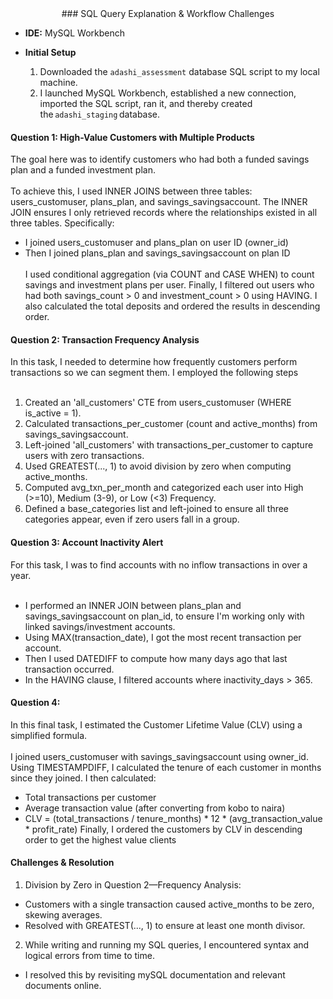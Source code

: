 <center>
  ### SQL Query Explanation & Workflow Challenges
</center>

- **IDE:** MySQL Workbench  

- **Initial Setup**  
  1. Downloaded the `adashi_assessment` database SQL script to my local machine.  
  2. I launched MySQL Workbench, established a new connection, imported the SQL script, ran it, and thereby created the `adashi_staging` database.

#### Question 1: High-Value Customers with Multiple Products
The goal here was to identify customers who had both a funded savings plan and a funded investment plan.<br><br>
To achieve this, I used INNER JOINS between three tables: users_customuser, plans_plan, and
savings_savingsaccount. The INNER JOIN ensures I only retrieved records where the relationships existed in all three
tables. Specifically:
- I joined users_customuser and plans_plan on user ID (owner_id)
- Then I joined plans_plan and savings_savingsaccount on plan ID<br><br>
I used conditional aggregation (via COUNT and CASE WHEN) to count savings and investment plans per user.
Finally, I filtered out users who had both savings_count > 0 and investment_count > 0 using HAVING.
I also calculated the total deposits and ordered the results in descending order.

#### Question 2: Transaction Frequency Analysis
In this task, I needed to determine how frequently customers perform transactions so we can segment them. I employed the following steps<br><br>
1. Created an 'all_customers' CTE from users_customuser (WHERE is_active = 1).
2. Calculated transactions_per_customer (count and active_months) from savings_savingsaccount.
3. Left-joined 'all_customers' with transactions_per_customer to capture users with zero transactions.
4. Used GREATEST(..., 1) to avoid division by zero when computing active_months.
5. Computed avg_txn_per_month and categorized each user into High (>=10), Medium (3-9), or Low (<3) Frequency.
6. Defined a base_categories list and left-joined to ensure all three categories appear, even if zero users fall in a group.

#### Question 3: Account Inactivity Alert
For this task, I was to find accounts with no inflow transactions in over a year.<br><br>
- I performed an INNER JOIN between plans_plan and savings_savingsaccount on plan_id, to ensure I'm working only
with linked savings/investment accounts.
- Using MAX(transaction_date), I got the most recent transaction per account.
- Then I used DATEDIFF to compute how many days ago that last transaction occurred.
- In the HAVING clause, I filtered accounts where inactivity_days > 365.

#### Question 4: 
In this final task, I estimated the Customer Lifetime Value (CLV) using a simplified formula.<br><br>
I joined users_customuser with savings_savingsaccount using owner_id.
Using TIMESTAMPDIFF, I calculated the tenure of each customer in months since they joined.
I then calculated:
- Total transactions per customer
- Average transaction value (after converting from kobo to naira)
- CLV = (total_transactions / tenure_months) * 12 * (avg_transaction_value * profit_rate)
Finally, I ordered the customers by CLV in descending order to get the highest value clients

#### Challenges & Resolution
1. Division by Zero in Question 2—Frequency Analysis:
- Customers with a single transaction caused active_months to be zero, skewing averages.
- Resolved with GREATEST(..., 1) to ensure at least one month divisor.
2. While writing and running my SQL queries, I encountered syntax and logical errors from time to time.
- I resolved this by revisiting mySQL documentation and relevant documents online.

  
